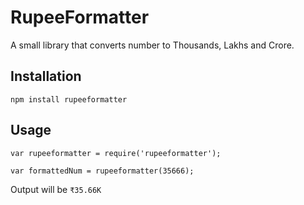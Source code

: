 # RupeeFormatter

A small library that converts number to Thousands, Lakhs and Crore.

## Installation

  `npm install rupeeformatter`

## Usage

    var rupeeformatter = require('rupeeformatter');

    var formattedNum = rupeeformatter(35666);


  Output will be `₹35.66K`

